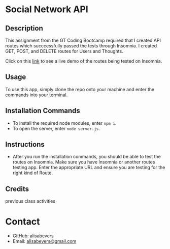 # Social Network API

## Description
This assignment from the GT Coding Bootcamp required that I created API routes which succcessfully passed the tests through Insomnia. I created GET, POST, and DELETE routes for Users and Thoughts. 

Click on this [link](https://drive.google.com/file/d/1hP7uoNp48KEt4TZt5PPnWemV5kQC--N7/view) to see a live demo of the routes being tested on Insomnia.

## Usage
To use this app, simply clone the repo onto your machine and enter the commands into your terminal.

## Installation Commands
* To install the required node modules, enter ```npm i```.
* To open the server, enter ```node server.js```.

## Instructions
* After you run the installation commands, you should be able to test the routes on Insomnia. Make sure you have Insomnia or another routes testing app. Enter the appropriate URL and ensure you are testing for the right kind of Route. 

## Credits
previous class activities

# Contact
* GitHub: 
alisabevers
* Email: 
alisabevers@gmail.com